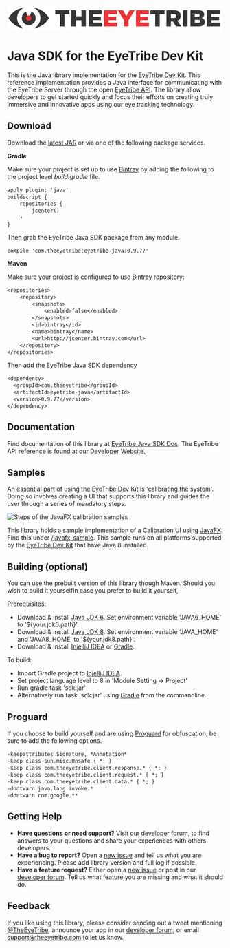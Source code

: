 ![The Eye Tribe](tet_logo.png)

Java SDK for the EyeTribe Dev Kit
====
<p>


This is the Java library implementation for the [EyeTribe Dev Kit](https://theeyetribe.com/products/). This reference implementation provides a Java interface for communicating with the EyeTribe Server through the open [EyeTribe API](http://dev.theeyetribe.com/api/). The library allow developers to get started quickly and focus their efforts on creating truly immersive and innovative apps using our eye tracking technology. 


Download
----
Download the [latest JAR](https://bintray.com/eyetribe/maven/eyetribe-java/_latestVersion) or via one of the following package services.

**Gradle**

Make sure your project is set up to use [Bintray](https://bintray.com/bintray/jcenter "BinTray JCenter") by adding the following to the project level *build.gradle* file.

	apply plugin: 'java'
	buildscript {
    	repositories {
        	jcenter()
    	}
	}

 Then grab the EyeTribe Java SDK package from any module.

    compile 'com.theeyetribe:eyetribe-java:0.9.77'

**Maven**

Make sure your project is configured to use [Bintray](https://bintray.com/bintray/jcenter "BinTray JCenter") repository:

    <repositories>
        <repository>
            <snapshots>
                <enabled>false</enabled>
            </snapshots>
            <id>bintray</id>
            <name>bintray</name>
            <url>http://jcenter.bintray.com</url>
        </repository>
    </repositories>

Then add the EyeTribe Java SDK dependency

    <dependency>
      <groupId>com.theeyetribe</groupId>
      <artifactId>eyetribe-java</artifactId>
      <version>0.9.77</version>
    </dependency>


Documentation
----
Find documentation of this library at [EyeTribe Java SDK Doc](http://eyetribe.github.io/tet-java-client). The EyeTribe API reference is found at our [Developer Website](http://dev.theeyetribe.com/api/).


Samples
----
An essential part of using the [EyeTribe Dev Kit](https://theeyetribe.com/products/) is 'calibrating the system'. Doing so involves creating a UI that  supports this library and guides the user through a series of mandatory steps.

![Steps of the JavaFX calibration samples](http://theeyetribe.com/github/javafx_sample.png)

This library holds a sample implementation of a Calibration UI using [JavaFX](docs.oracle.com/javase/8/javafx/get-started-tutorial/jfx-overview.htm). Find this under [/javafx-sample](https://github.com/EyeTribe/tet-java-client/tree/master/javafx-sample). This sample runs on all platforms supported by the [EyeTribe Dev Kit](https://theeyetribe.com/products/) that have Java 8 installed.


Building (optional)
----
You can use the prebuilt version of this library though Maven. Should you wish to build it yourselfIn case you prefer to build it yourself, 

Prerequisites:

- Download & install [Java JDK 6](http://www.oracle.com/technetwork/java/javase/downloads). Set environment variable 'JAVA6_HOME' to '${your.jdk6.path}'.
- Download & install [Java JDK 8](http://www.oracle.com/technetwork/java/javase/downloads). Set environment variable 'JAVA\_HOME' and 'JAVA8\_HOME' to '${your.jdk8.path}'.
- Download & install [InjelliJ IDEA](https://www.jetbrains.com/idea/) or [Gradle](http://gradle.org/).

To build:

- Import Gradle project to [InjelliJ IDEA](https://www.jetbrains.com/idea/).
- Set project language level to 8 in 'Module Setting -> Project'
- Run gradle task 'sdk:jar'
- Alternatively run task 'sdk:jar' using [Gradle](http://gradle.org/) from the commandline.


Proguard
----
If you choose to build yourself and are using [Proguard](http://proguard.sourceforge.net/) for obfuscation, be sure to add the following options. 

    -keepattributes Signature, *Annotation*
    -keep class sun.misc.Unsafe { *; }
    -keep class com.theeyetribe.client.response.* { *; }
    -keep class com.theeyetribe.client.request.* { *; }
    -keep class com.theeyetribe.client.data.* { *; }
    -dontwarn java.lang.invoke.*
    -dontwarn com.google.**

Getting Help
----

- **Have questions or need support?** Visit our [developer forum](http://theeyetribe.com/forum/), to find answers to your questions and share your experiences with others developers.
- **Have a bug to report?** Open a [new issue](https://github.com/EyeTribe/tet-java-client/issues) and tell us what you are experiencing. Please add library version and full log if possible.
- **Have a feature request?** Either open a [new issue](https://github.com/EyeTribe/tet-java-client/issues) or post in our [developer forum](http://theeyetribe.com/forum/). Tell us what feature you are missing and what it should do. 

Feedback
----

If you like using this library, please consider sending out a tweet mentioning [@TheEyeTribe](twitter.com/theeyetribe), announce your app in our [developer forum](http://theeyetribe.com/forum/), or email [support@theeyetribe.com](mailto:support@theeyetribe.com) to let us know.
